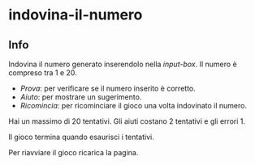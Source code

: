 # indovina-il-numero

## Info

Indovina il numero generato inserendolo nella _input-box_. Il numero è compreso tra 1 e 20.

- _Prova_: per verificare se il numero inserito è corretto.
- _Aiuto_: per mostrare un sugerimento.
- _Ricomincia_: per ricominciare il gioco una volta indovinato il numero.

Hai un massimo di 20 tentativi. Gli aiuti costano 2 tentativi e gli errori 1.

Il gioco termina quando esaurisci i tentativi.

Per riavviare il gioco ricarica la pagina.


